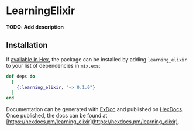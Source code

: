 # LearningElixir

**TODO: Add description**

## Installation

If [available in Hex](https://hex.pm/docs/publish), the package can be installed
by adding `learning_elixir` to your list of dependencies in `mix.exs`:

```elixir
def deps do
  [
    {:learning_elixir, "~> 0.1.0"}
  ]
end
```

Documentation can be generated with [ExDoc](https://github.com/elixir-lang/ex_doc)
and published on [HexDocs](https://hexdocs.pm). Once published, the docs can
be found at [https://hexdocs.pm/learning_elixir](https://hexdocs.pm/learning_elixir).

